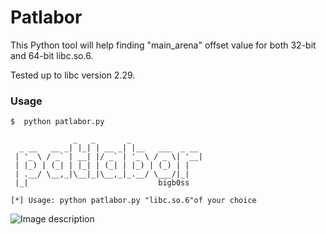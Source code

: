 # Patlabor
This Python tool will help finding "main_arena" offset value for both 32-bit and 64-bit libc.so.6.

Tested up to libc version 2.29.

### Usage
```
$  python patlabor.py 
 
              _   _       _                
  _ __   __ _| |_| | __ _| |__   ___  _ __ 
 | '_ \ / _` | __| |/ _` | '_ \ / _ \| '__|
 | |_) | (_| | |_| | (_| | |_) | (_) | |   
 | .__/ \__,_|\__|_|\__,_|_.__/ \___/|_|   
 |_|                             bigb0ss   
 
[*] Usage: python patlabor.py "libc.so.6"of your choice
```


![Image description](https://github.com/bigb0ss-offsec/Patlabor/blob/master/patlabor_screenshot.png)

